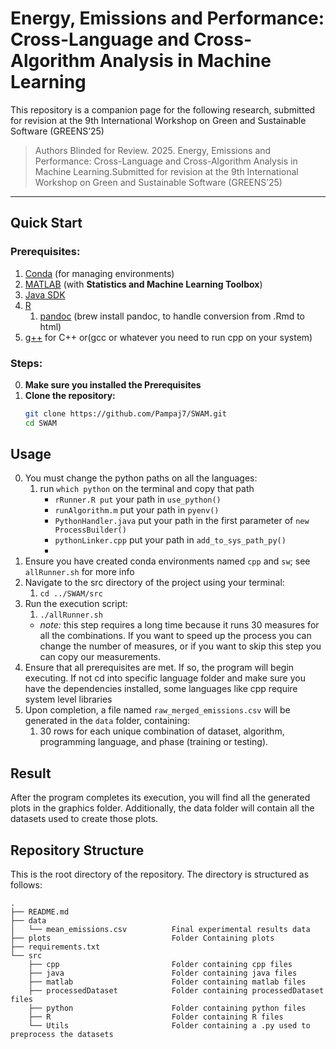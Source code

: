 # Energy, Emissions and Performance: Cross-Language and Cross-Algorithm Analysis in Machine Learning

This repository is a companion page for the following research, submitted for revision at the 9th International Workshop on Green and Sustainable Software (GREENS’25)

> Authors Blinded for Review. 2025. Energy, Emissions and Performance: Cross-Language and Cross-Algorithm Analysis in Machine Learning.Submitted for revision at the 9th International Workshop on Green and Sustainable Software (GREENS’25)

---

## Quick Start

### Prerequisites:

1. [Conda](https://docs.conda.io/en/latest/miniconda.html) (for managing environments)
2. [MATLAB](https://www.mathworks.com/products/matlab.html) (with **Statistics and Machine Learning Toolbox**)
3. [Java SDK](https://www.oracle.com/java/technologies/javase-downloads.html)
4. [R](https://cran.r-project.org/)
   1. [pandoc](https://pandoc.org) (brew install pandoc, to handle conversion from .Rmd to html)
5. [g++](https://gcc.gnu.org/) for C++ or(gcc or whatever you need to run cpp on your system)

### Steps:

0. **Make sure you installed the Prerequisites**
1. **Clone the repository:**
   ```bash
   git clone https://github.com/Pampaj7/SWAM.git
   cd SWAM
   ```

## Usage

0. You must change the python paths on all the languages:
   1. run `which python` on the terminal and copy that path
      - `rRunner.R put` your path in `use_python()`
      - `runAlgorithm.m` put your path in `pyenv()`
      - `PythonHandler.java` put your path in the first parameter of `new ProcessBuilder()`
      - `pythonLinker.cpp` put your path in `add_to_sys_path_py()`
      - ` `
1. Ensure you have created conda environments named `cpp` and `sw`; see `allRunner.sh` for more info
2. Navigate to the src directory of the project using your terminal:
   1. `cd ../SWAM/src`
3. Run the execution script:
   1. `./allRunner.sh`
   - _note:_ this step requires a long time because it runs 30 measures for all the combinations. If you want to speed up the process you can change the number of measures, or if you want to skip this step you can copy our measurements.
4. Ensure that all prerequisites are met. If so, the program will begin executing. If not cd into specific language folder and make sure you have the dependencies installed, some languages like cpp require system level libraries
5. Upon completion, a file named `raw_merged_emissions.csv` will be generated in the `data` folder, containing:
   1. 30 rows for each unique combination of dataset, algorithm, programming language, and phase (training or testing).

## Result

After the program completes its execution, you will find all the generated plots in the graphics folder.
Additionally, the data folder will contain all the datasets used to create those plots.

## Repository Structure

This is the root directory of the repository. The directory is structured as follows:

    .
    ├── README.md
    ├── data
    │   └── mean_emissions.csv          Final experimental results data
    ├── plots                           Folder Containing plots
    ├── requirements.txt
    └── src
        ├── cpp                         Folder containing cpp files
        ├── java                        Folder containing java files
        ├── matlab                      Folder containing matlab files
        ├── processedDataset            Folder containing processedDataset files
        ├── python                      Folder containing python files
        ├── R                           Folder containing R files
        └── Utils                       Folder containing a .py used to preprocess the datasets
